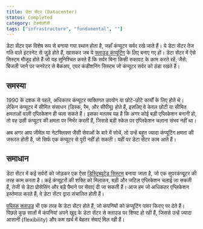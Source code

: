 ```yaml
---
title: डेटा सेंटर (Datacenter)
status: Completed
category: टेक्नोलॉजी 
tags: ["infrastructure", "fundamental", ""]
---
```


डेटा सेंटर एक विशेष रूप से बनाया गया स्थान होता है, जहाँ कंप्यूटर सर्वर रखे जाते हैं। ये डेटा सेंटर तेज गति वाले इंटरनेट से जुड़े होते हैं, खासकर जब ये [क्लाउड कंप्यूटिंग](/hi/cloud-computing/) के लिए बनाए गए हों। डेटा सेंटर में ऐसे सिस्टम मौजूद होते हैं जो यह सुनिश्चित करते हैं कि सर्वर बिना किसी रुकावट के काम करते रहें, जैसे: बिजली जाने पर जनरेटर से बैकअप, एयर कंडीशनिंग सिस्टम जो कंप्यूटर सर्वर को ठंडा रखते हैं।

## समस्या 

1990 के दशक से पहले, अधिकतर कंप्यूटर व्यक्तिगत उपयोग या छोटे-छोटे कार्यों के लिए होते थे। लेकिन कंप्यूटर में सीमित संसाधन (डिस्क, रैम, और सीपीयू) होते हैं, इसलिए वे केवल छोटी या सीमित क्षमताओं वाली एप्लिकेशन ही चला सकते हैं। इसका मतलब यह है कि अगर कोई बड़ी एप्लिकेशन बनानी हो, तो वह उसी कंप्यूटर की क्षमता पर निर्भर करती हैं, जिससे बड़ी स्केल पर एप्लिकेशन चलाना संभव नहीं था।

अब अगर आप जीमेल या नेटफ्लिक्स जैसी सेवाओं के बारे में सोचें, तो उन्हें बहुत ज्यादा कंप्यूटिंग क्षमता की जरूरत होती है, जो सिर्फ एक कंप्यूटर से पूरी नहीं हो सकती। यहीं पर डेटा सेंटर काम आते हैं।

## समाधान 

डेटा सेंटर में कई सर्वरों को जोड़कर एक ऐसा [डिस्ट्रिब्यूटेड सिस्टम](/hi/distributed-systems/) बनाया जाता है, जो एक सुपरकंप्यूटर की तरह काम करता है। कई कंप्यूटरों की शक्ति को मिलाकर, बड़ी और जटिल एप्लिकेशन चलाई जा सकती हैं, तेजी से डेटा प्रोसेसिंग और बड़े पैमाने पर सेवाएं दी जा सकती हैं। आज हम जो अधिकतर एप्लिकेशन इस्तेमाल करते हैं, वे डेटा सेंटर द्वारा संचालित होती हैं।

[पब्लिक क्लाउड](/hi/cloud-computing/) भी एक तरह के डेटा सेंटर होते हैं, जो कंपनियों को कंप्यूटिंग पावर किराए पर देते हैं। पिछले कुछ सालों में कंपनियां अपने खुद के डेटा सेंटर से क्लाउड पर शिफ्ट हो रही हैं, जिससे उन्हें ज्यादा आसानी (flexibility) और कम खर्च में बेहतर सेवाएं मिल रही हैं।
